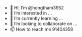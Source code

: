 - 👋 Hi, I’m @hongtham3952
- 👀 I’m interested in ...
- 🌱 I’m currently learning ...
- 💞️ I’m looking to collaborate on ...
- 📫 How to reach me 91404358

<!---
hongtham3952/hongtham3952 is a ✨ special ✨ repository because its `README.md` (this file) appears on your GitHub profile.
You can click the Preview link to take a look at your changes.
--->
